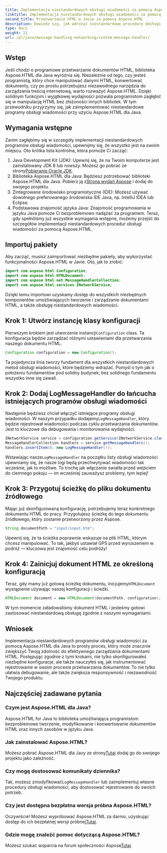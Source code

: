 ```yaml
---
title: Implementacja niestandardowych obsługi wiadomości za pomocą Aspose.HTML dla Java
linktitle: Implementacja niestandardowych obsługi wiadomości za pomocą Aspose.HTML dla Java
second_title: Przetwarzanie HTML w Javie za pomocą Aspose.HTML
description: Dowiedz się, jak wdrożyć niestandardowe procedury obsługi wiadomości w Aspose.HTML dla Java, aby usprawnić przetwarzanie dokumentów i wydajniej obsługiwać dzienniki.
type: docs
weight: 11
url: /pl/java/message-handling-networking/custom-message-handler/
---
```

## Wstęp
Jeśli chodzi o programowe przetwarzanie dokumentów HTML, biblioteka Aspose.HTML dla Java wyróżnia się. Niezależnie od tego, czy jesteś programistą, który chce manipulować danymi HTML, konwertować dokumenty, czy po prostu potrzebujesz niezawodnego narzędzia do zarządzania treścią internetową, warto rozważyć Aspose.HTML. Dzięki solidnym funkcjom i wyjątkowej wydajności pozwala programistom zagłębić się w manipulację HTML bez złożoności innych bibliotek. W tym przewodniku przyjrzymy się, jak zaimplementować niestandardowe programy obsługi wiadomości przy użyciu Aspose.HTML dla Java.
## Wymagania wstępne
Zanim zagłębimy się w szczegóły implementacji niestandardowych programów obsługi wiadomości, upewnijmy się, że wszystko jest na swoim miejscu. Oto krótka lista kontrolna, która pomoże Ci zacząć:
1.  Java Development Kit (JDK): Upewnij się, że na Twoim komputerze jest zainstalowany JDK 8 lub nowszy. Możesz go pobrać ze strony[Pobieranie Oracle JDK](https://www.oracle.com/java/technologies/javase-jdk11-downloads.html).
2.  Biblioteka Aspose.HTML dla Java: Będziesz potrzebować biblioteki Aspose.HTML dla Java. Pobierz ją z[Strona wydań Aspose](https://releases.aspose.com/html/java/) i dodaj do swojego projektu.
3. Zintegrowane środowisko programistyczne (IDE): Możesz używać dowolnego preferowanego środowiska IDE Java, np. IntelliJ IDEA lub Eclipse. 
4. Podstawowa znajomość języka Java: Znajomość programowania w języku Java pomoże Ci bezproblemowo nadążać za programem.
Teraz, gdy spełniliśmy już wszystkie wymagania wstępne, możemy przejść do szczegółów implementacji niestandardowych procedur obsługi wiadomości za pomocą Aspose.HTML.
## Importuj pakiety
Aby zacząć, musisz zaimportować niezbędne pakiety, aby wykorzystać funkcjonalności Aspose.HTML w Javie. Oto, jak to zrobić:
```java
import com.aspose.html.Configuration;
import com.aspose.html.HTMLDocument;
import com.aspose.html.net.MessageHandlerCollection;
import com.aspose.html.services.INetworkService;
```
Dzięki temu importowi uzyskamy dostęp do wszystkich niezbędnych komponentów umożliwiających tworzenie i zarządzanie dokumentami HTML, a także obsługę niestandardowych wiadomości.
## Krok 1: Utwórz instancję klasy konfiguracji
 Pierwszym krokiem jest utworzenie instancji`Configuration` class. Ta konfiguracja będzie zarządzać różnymi ustawieniami dla przetwarzania naszego dokumentu HTML. 
```java
Configuration configuration = new Configuration();
```
Ta pojedyncza linia tworzy fundament dla wszystkich niestandardowych metod obsługi wiadomości, które będziemy wdrażać. Pomyśl o tym jak o położeniu fundamentów pod solidny budynek; bez solidnego fundamentu wszystko inne się zawali.
## Krok 2: Dodaj LogMessageHandler do łańcucha istniejących programów obsługi wiadomości
 Następnie będziesz chciał włączyć istniejące programy obsługi wiadomości. W naszym przypadku dodajemy`LogMessageHandler`, który będzie rejestrował wiadomości podczas cyklu przetwarzania dokumentów. Jest to kluczowe dla debugowania i monitorowania wydajności.
```java
INetworkService service = configuration.getService(INetworkService.class);
MessageHandlerCollection handlers = service.getMessageHandlers();
handlers.insertItem(0, new LogMessageHandler());
```
 Wstawiając nasze`LogMessageHandler` na początku listy obsługi wiadomości upewniamy się, że nasze logi będą przechwytywać wiadomości tak wcześnie, jak to możliwe. To trochę jak włączanie światła przed wejściem do ciemnego pokoju — im wcześniej zauważysz problemy, tym lepiej!
## Krok 3: Przygotuj ścieżkę do pliku dokumentu źródłowego
Mając już skonfigurowaną konfigurację, potrzebujemy teraz konkretnego dokumentu HTML do pracy. Przygotujesz ścieżkę do tego dokumentu źródłowego, który zostanie przetworzony przez Aspose.
```java
String documentPath = "input/input.htm";
```
Upewnij się, że ta ścieżka poprawnie wskazuje na plik HTML, którym chcesz manipulować. To tak, jakbyś ustawiał GPS przed wyruszeniem w podróż — kluczowa jest znajomość celu podróży!
## Krok 4: Zainicjuj dokument HTML ze określoną konfiguracją
 Teraz, gdy mamy już gotową ścieżkę dokumentu, inicjujemy`HTMLDocument` wystąpienie używając naszej konfiguracji i ścieżki. 
```java
HTMLDocument document = new HTMLDocument(documentPath, configuration);
```
W tym momencie załadowaliśmy dokument HTML i jesteśmy gotowi zastosować niestandardową obsługę zgodnie z naszymi wymaganiami.

## Wniosek
Implementacja niestandardowych programów obsługi wiadomości za pomocą Aspose.HTML dla Java to prosty proces, który może znacznie zwiększyć Twoją zdolność do efektywnego zarządzania dokumentami HTML. Postępując zgodnie z tymi krokami, nie tylko skonfigurowałeś niezbędne konfiguracje, ale także nauczyłeś się, jak instrumentować rejestrowanie w swoim procesie przetwarzania dokumentów. To nie tylko ułatwia debugowanie, ale także zwiększa responsywność i niezawodność Twojego produktu.
## Najczęściej zadawane pytania
### Czym jest Aspose.HTML dla Java?
Aspose.HTML for Java to biblioteka umożliwiająca programistom bezproblemowe tworzenie, modyfikowanie i konwertowanie dokumentów HTML oraz innych zasobów w języku Java.
### Jak zainstalować Aspose.HTML?
 Możesz pobrać Aspose.HTML dla Javy ze strony[Tutaj](https://releases.aspose.com/html/java/) dodaj go do swojego projektu jako zależność.
### Czy mogę dostosować komunikaty dziennika?
 Tak, możesz zmodyfikować`LogMessageHandler` lub zaimplementuj własne procedury obsługi wiadomości, aby dostosować rejestrowanie do swoich potrzeb.
### Czy jest dostępna bezpłatna wersja próbna Aspose.HTML?
 Oczywiście! Możesz wypróbować Aspose.HTML za darmo, uzyskując dostęp do ich bezpłatnej wersji próbnej[Tutaj](https://releases.aspose.com/).
### Gdzie mogę znaleźć pomoc dotyczącą Aspose.HTML?
 Możesz szukać wsparcia na forum społeczności Aspose[Tutaj](https://forum.aspose.com/c/html/29).